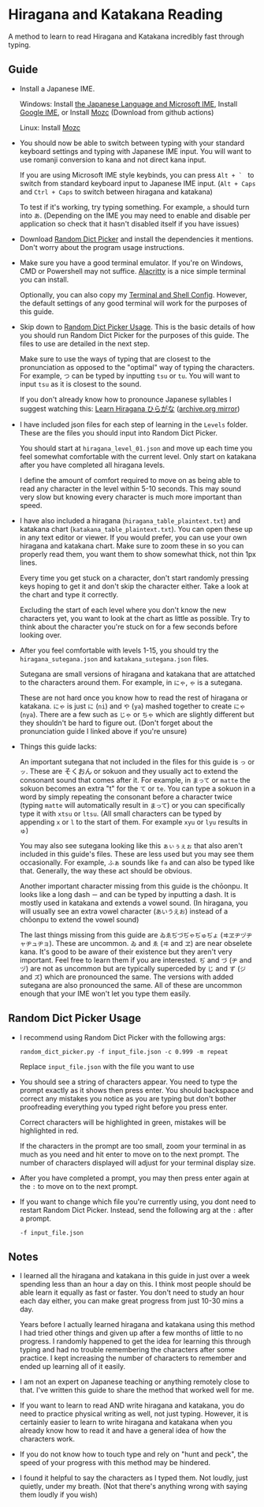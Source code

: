 # Hiragana and Katakana Reading

A method to learn to read Hiragana and Katakana incredibly fast through typing.

## Guide

- Install a Japanese IME.

    Windows: Install [the Japanese Language and Microsoft IME](https://support.microsoft.com/en-us/windows/install-a-language-for-windows-ccd853d3-9ecd-7da7-9ef0-72b4a055410a), Install [Google IME](https://www.google.co.jp/ime/), or Install [Mozc](https://github.com/google/mozc) (Download from github actions)

    Linux: Install [Mozc](https://github.com/google/mozc)

- You should now be able to switch between typing with your standard keyboard settings and typing with Japanese IME input. You will want to use romanji conversion to kana and not direct kana input.

    If you are using Microsoft IME style keybinds, you can press ``Alt + ` `` to switch from standard keyboard input to Japanese IME input. (`Alt + Caps` and `Ctrl + Caps` to switch between hiragana and katakana)

    To test if it's working, try typing something. For example, `a` should turn into `あ`. (Depending on the IME you may need to enable and disable per application so check that it hasn't disabled itself if you have issues)

- Download [Random Dict Picker](../../scripts_and_programs/random_dict_picker/) and install the dependencies it mentions. Don't worry about the program usage instructions.

- Make sure you have a good terminal emulator. If you're on Windows, CMD or Powershell may not suffice. [Alacritty](https://alacritty.org/) is a nice simple terminal you can install.

    Optionally, you can also copy my [Terminal and Shell Config](../../scripts_and_programs/terminal_and_shell_config/). However, the default settings of any good terminal will work for the purposes of this guide.

- Skip down to [Random Dict Picker Usage](./README.md#random-dict-picker-usage). This is the basic details of how you should run Random Dict Picker for the purposes of this guide. The files to use are detailed in the next step.

    Make sure to use the ways of typing that are closest to the pronunciation as opposed to the "optimal" way of typing the characters. For example, `つ` can be typed by inputting `tsu` or `tu`. You will want to input `tsu` as it is closest to the sound.

    If you don't already know how to pronounce Japanese syllables I suggest watching this: [Learn Hiragana ひらがな](https://www.youtube.com/watch?v=Bsfi4XbPE8M) ([archive.org mirror](https://web.archive.org/web/0/https://www.youtube.com/watch?v=Bsfi4XbPE8M&gl=US&hl=en))

- I have included json files for each step of learning in the `Levels` folder. These are the files you should input into Random Dict Picker.

    You should start at `hiragana_level_01.json` and move up each time you feel somewhat comfortable with the current level. Only start on katakana after you have completed all hiragana levels.

    I define the amount of comfort required to move on as being able to read any character in the level within 5-10 seconds. This may sound very slow but knowing every character is much more important than speed.

- I have also included a hiragana (`hiragana_table_plaintext.txt`) and katakana chart (`katakana_table_plaintext.txt`). You can open these up in any text editor or viewer. If you would prefer, you can use your own hiragana and katakana chart. Make sure to zoom these in so you can properly read them, you want them to show somewhat thick, not thin 1px lines.

    Every time you get stuck on a character, don't start randomly pressing keys hoping to get it and don't skip the character either. Take a look at the chart and type it correctly. 

    Excluding the start of each level where you don't know the new characters yet, you want to look at the chart as little as possible. Try to think about the character you're stuck on for a few seconds before looking over.

- After you feel comfortable with levels 1-15, you should try the `hiragana_sutegana.json` and `katakana_sutegana.json` files.

    Sutegana are small versions of hiragana and katakana that are attatched to the characters around them. For example, in `にゃ`, `ゃ` is a sutegana.

    These are not hard once you know how to read the rest of hiragana or katakana. `にゃ` is just `に` (`ni`) and `や` (`ya`) mashed together to create `にゃ` (`nya`). There are a few such as `じゃ` or `ちゃ` which are slightly different but they shouldn't be hard to figure out. (Don't forget about the pronunciation guide I linked above if you're unsure)

- Things this guide lacks:

    An important sutegana that not included in the files for this guide is `っ` or `ッ`. These are そくおん or sokuon and they usually act to extend the consonant sound that comes after it. For example, in `まって` or `matte` the sokuon becomes an extra "t" for the `て` or `te`. You can type a sokuon in a word by simply repeating the consonant before a character twice (typing `matte` will automatically result in `まって`) or you can specifically type it with `xtsu` or `ltsu`. (All small characters can be typed by appending `x` or `l` to the start of them. For example `xyu` or `lyu` results in `ゅ`)

    You may also see sutegana looking like this `ぁぃぅぇぉ` that also aren't included in this guide's files. These are less used but you may see them occasionally. For example, `ふぁ` sounds like `fa` and can also be typed like that. Generally, the way these act should be obvious.

    Another important character missing from this guide is the chōonpu. It looks like a long dash `ー` and can be typed by inputting a dash. It is mostly used in katakana and extends a vowel sound. (In hiragana, you will usually see an extra vowel character (`あいうえお`) instead of a chōonpu to extend the vowel sound)

    The last things missing from this guide are `ゐゑぢづぢゃぢゅぢょ` (`ヰヱヂヅヂャヂュヂョ`). These are uncommon. `ゐ` and `ゑ` (`ヰ` and `ヱ`) are near obselete kana. It's good to be aware of their existence but they aren't very important. Feel free to learn them if you are interested. `ぢ` and `づ` (`ヂ` and `ヅ`) are not as uncommon but are typically superceded by `じ` and `ず` (`ジ` and `ズ`) which are pronounced the same. The versions with added sutegana are also pronounced the same. All of these are uncommon enough that your IME won't let you type them easily.

## Random Dict Picker Usage

- I recommend using Random Dict Picker with the following args:

    ```
    random_dict_picker.py -f input_file.json -c 0.999 -m repeat
    ```

    Replace `input_file.json` with the file you want to use

- You should see a string of characters appear. You need to type the prompt exactly as it shows then press enter. You should backspace and correct any mistakes you notice as you are typing but don't bother proofreading everything you typed right before you press enter.

    Correct characters will be highlighted in green, mistakes will be highlighted in red.

    If the characters in the prompt are too small, zoom your terminal in as much as you need and hit enter to move on to the next prompt. The number of characters displayed will adjust for your terminal display size.

- After you have completed a prompt, you may then press enter again at the `:` to move on to the next prompt.

- If you want to change which file you're currently using, you dont need to restart Random Dict Picker. Instead, send the following arg at the `:` after a prompt.

    ```
    -f input_file.json
    ```

## Notes

- I learned all the hiragana and katakana in this guide in just over a week spending less than an hour a day on this. I think most people should be able learn it equally as fast or faster. You don't need to study an hour each day either, you can make great progress from just 10-30 mins a day.

    Years before I actually learned hiragana and katakana using this method I had tried other things and given up after a few months of little to no progress. I randomly happened to get the idea for learning this through typing and had no trouble remembering the characters after some practice. I kept increasing the number of characters to remember and ended up learning all of it easily.

- I am not an expert on Japanese teaching or anything remotely close to that. I've written this guide to share the method that worked well for me.

- If you want to learn to read AND write hiragana and katakana, you do need to practice physical writing as well, not just typing. However, it is certainly easier to learn to write hiragana and katakana when you already know how to read it and have a general idea of how the characters work.

- If you do not know how to touch type and rely on "hunt and peck", the speed of your progress with this method may be hindered.

- I found it helpful to say the characters as I typed them. Not loudly, just quietly, under my breath. (Not that there's anything wrong with saying them loudly if you wish)